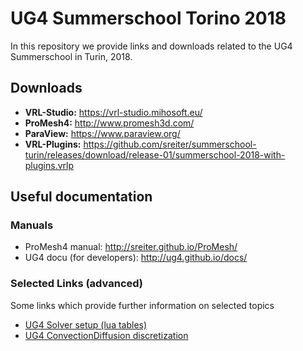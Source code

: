 # UG4 Summerschool Torino 2018
In this repository we provide links and downloads related to the UG4 Summerschool in Turin, 2018.

## Downloads
- **VRL-Studio:** https://vrl-studio.mihosoft.eu/
- **ProMesh4:** http://www.promesh3d.com/
- **ParaView:** https://www.paraview.org/
- **VRL-Plugins:** https://github.com/sreiter/summerschool-turin/releases/download/release-01/summerschool-2018-with-plugins.vrlp


## Useful documentation
### Manuals
- ProMesh4 manual: http://sreiter.github.io/ProMesh/
- UG4 docu (for developers): http://ug4.github.io/docs/

### Selected Links (advanced)
Some links which provide further information on selected topics

- [UG4 Solver setup (lua tables)](http://ug4.github.io/docs/group__solver__util.html#details)
- [UG4 ConvectionDiffusion discretization](http://ug4.github.io/docs/plugins/classug_1_1_convection_diffusion_plugin_1_1_convection_diffusion_base.html#details)
